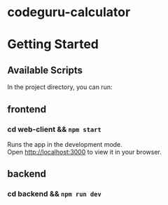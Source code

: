 # codeguru-calculator

# Getting Started 

## Available Scripts

In the project directory, you can run:

## frontend 
### cd web-client && `npm start`

Runs the app in the development mode.\
Open [http://localhost:3000](http://localhost:3000) to view it in your browser.

## backend
### cd backend && `npm run dev`